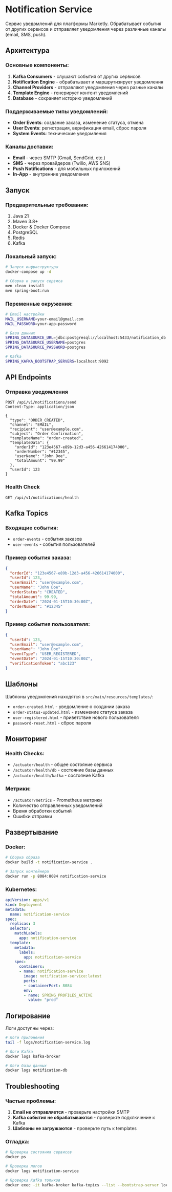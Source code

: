 # Notification Service

Сервис уведомлений для платформы Marketly. Обрабатывает события от других сервисов и отправляет уведомления через различные каналы (email, SMS, push).

## Архитектура

### Основные компоненты:

1. **Kafka Consumers** - слушают события от других сервисов
2. **Notification Engine** - обрабатывает и маршрутизирует уведомления
3. **Channel Providers** - отправляют уведомления через разные каналы
4. **Template Engine** - генерирует контент уведомлений
5. **Database** - сохраняет историю уведомлений

### Поддерживаемые типы уведомлений:

- **Order Events**: создание заказа, изменение статуса, отмена
- **User Events**: регистрация, верификация email, сброс пароля
- **System Events**: технические уведомления

### Каналы доставки:

- **Email** - через SMTP (Gmail, SendGrid, etc.)
- **SMS** - через провайдеров (Twilio, AWS SNS)
- **Push Notifications** - для мобильных приложений
- **In-App** - внутренние уведомления

## Запуск

### Предварительные требования:

1. Java 21
2. Maven 3.8+
3. Docker & Docker Compose
4. PostgreSQL
5. Redis
6. Kafka

### Локальный запуск:

```bash
# Запуск инфраструктуры
docker-compose up -d

# Сборка и запуск сервиса
mvn clean install
mvn spring-boot:run
```

### Переменные окружения:

```bash
# Email настройки
MAIL_USERNAME=your-email@gmail.com
MAIL_PASSWORD=your-app-password

# База данных
SPRING_DATASOURCE_URL=jdbc:postgresql://localhost:5433/notification_db
SPRING_DATASOURCE_USERNAME=postgres
SPRING_DATASOURCE_PASSWORD=postgres

# Kafka
SPRING_KAFKA_BOOTSTRAP_SERVERS=localhost:9092
```

## API Endpoints

### Отправка уведомления

```http
POST /api/v1/notifications/send
Content-Type: application/json

{
  "type": "ORDER_CREATED",
  "channel": "EMAIL",
  "recipient": "user@example.com",
  "subject": "Order Confirmation",
  "templateName": "order-created",
  "templateData": {
    "orderId": "123e4567-e89b-12d3-a456-426614174000",
    "orderNumber": "#12345",
    "userName": "John Doe",
    "totalAmount": "99.99"
  },
  "userId": 123
}
```

### Health Check

```http
GET /api/v1/notifications/health
```

## Kafka Topics

### Входящие события:

- `order-events` - события заказов
- `user-events` - события пользователей

### Пример события заказа:

```json
{
  "orderId": "123e4567-e89b-12d3-a456-426614174000",
  "userId": 123,
  "userEmail": "user@example.com",
  "userName": "John Doe",
  "orderStatus": "CREATED",
  "totalAmount": 99.99,
  "orderDate": "2024-01-15T10:30:00Z",
  "orderNumber": "#12345"
}
```

### Пример события пользователя:

```json
{
  "userId": 123,
  "userEmail": "user@example.com",
  "userName": "John Doe",
  "eventType": "USER_REGISTERED",
  "eventDate": "2024-01-15T10:30:00Z",
  "verificationToken": "abc123"
}
```

## Шаблоны

Шаблоны уведомлений находятся в `src/main/resources/templates/`:

- `order-created.html` - уведомление о создании заказа
- `order-status-updated.html` - изменение статуса заказа
- `user-registered.html` - приветствие нового пользователя
- `password-reset.html` - сброс пароля

## Мониторинг

### Health Checks:

- `/actuator/health` - общее состояние сервиса
- `/actuator/health/db` - состояние базы данных
- `/actuator/health/kafka` - состояние Kafka

### Метрики:

- `/actuator/metrics` - Prometheus метрики
- Количество отправленных уведомлений
- Время обработки событий
- Ошибки отправки

## Развертывание

### Docker:

```bash
# Сборка образа
docker build -t notification-service .

# Запуск контейнера
docker run -p 8084:8084 notification-service
```

### Kubernetes:

```yaml
apiVersion: apps/v1
kind: Deployment
metadata:
  name: notification-service
spec:
  replicas: 3
  selector:
    matchLabels:
      app: notification-service
  template:
    metadata:
      labels:
        app: notification-service
    spec:
      containers:
      - name: notification-service
        image: notification-service:latest
        ports:
        - containerPort: 8084
        env:
        - name: SPRING_PROFILES_ACTIVE
          value: "prod"
```

## Логирование

Логи доступны через:

```bash
# Логи приложения
tail -f logs/notification-service.log

# Логи Kafka
docker logs kafka-broker

# Логи базы данных
docker logs notification-db
```

## Troubleshooting

### Частые проблемы:

1. **Email не отправляется** - проверьте настройки SMTP
2. **Kafka события не обрабатываются** - проверьте подключение к Kafka
3. **Шаблоны не загружаются** - проверьте путь к templates

### Отладка:

```bash
# Проверка состояния сервисов
docker ps

# Проверка логов
docker logs notification-service

# Проверка Kafka топиков
docker exec -it kafka-broker kafka-topics --list --bootstrap-server localhost:9092
``` 
